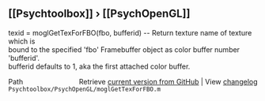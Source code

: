 ## [[Psychtoolbox]] &#8250; [[PsychOpenGL]]

texid = moglGetTexForFBO(fbo, bufferid) -- Return texture name of texture which is  
bound to the specified 'fbo' Framebuffer object as color buffer number 'bufferid'.  
bufferid defaults to 1, aka the first attached color buffer.  




<div class="code_header" style="text-align:right;">
  <span style="float:left;">Path&nbsp;&nbsp;</span> <span class="counter">Retrieve <a href=
  "https://raw.github.com/Psychtoolbox-3/Psychtoolbox-3/beta/Psychtoolbox/PsychOpenGL/moglGetTexForFBO.m">current version from GitHub</a> | View <a href=
  "https://github.com/Psychtoolbox-3/Psychtoolbox-3/commits/beta/Psychtoolbox/PsychOpenGL/moglGetTexForFBO.m">changelog</a></span>
</div>
<div class="code">
  <code>Psychtoolbox/PsychOpenGL/moglGetTexForFBO.m</code>
</div>

